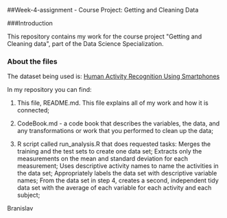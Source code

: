 
##Week-4-assignment - Course Project: Getting and Cleaning Data

###Introduction

This repository contains my work for the course project  "Getting and Cleaning data", part of the Data Science Specialization.

### About the files 
The dataset being used is: [Human Activity Recognition Using Smartphones](http://archive.ics.uci.edu/ml/datasets/Human+Activity+Recognition+Using+Smartphones)

In my repository you can find: 
1. This file, README.md. This file explains all of my work and how it is connected;

2. CodeBook.md - a code book that describes the variables, the data, and any transformations or work that you performed to clean up the data;

3. R script called run_analysis.R that does requested tasks: 
    Merges the training and the test sets to create one data set;
    Extracts only the measurements on the mean and standard deviation for each measurement;
    Uses descriptive activity names to name the activities in the data set;
    Appropriately labels the data set with descriptive variable names;
    From the data set in step 4, creates a second, independent tidy data set with the average of each variable for each activity and each subject;

Branislav
